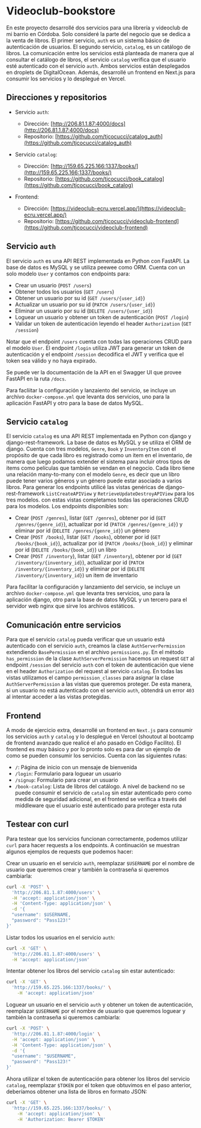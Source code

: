 # Videoclub-bookstore

En este proyecto desarrollé dos servicios para una librería y videoclub de mi barrio en Córdoba. Solo consideré la parte del negocio que se dedica a la venta de libros. El primer servicio, `auth` es un sistema básico de autenticación de usuarios. El segundo servicio, `catalog`, es un catálogo de libros. La comunicación entre los servicios está planteada de manera que al consultar el catálogo de libros, el servicio `catalog` verifica que el usuario esté autenticado con el servicio `auth`. Ambos servicios están desplegados en droplets de DigitalOcean. Además, desarrollé un frontend en Next.js para consumir los servicios y lo desplegué en Vercel.

## Direcciones y repositorios

- Servicio `auth`:
  - Dirección: [http://206.81.1.87:4000/docs](http://206.81.1.87:4000/docs)
  - Repositorio: [https://github.com/tjcocucci/catalog_auth](https://github.com/tjcocucci/catalog_auth)
- Servicio `catalog`:
  - Dirección: [http://159.65.225.166:1337/books/](http://159.65.225.166:1337/books/)
  - Repositorio: [https://github.com/tjcocucci/book_catalog](https://github.com/tjcocucci/book_catalog)

- Frontend:
  - Dirección: [https://videoclub-ecru.vercel.app/](https://videoclub-ecru.vercel.app/)
  - Repositorio: [https://github.com/tjcocucci/videoclub-frontend](https://github.com/tjcocucci/videoclub-frontend)

## Servicio `auth`

El servicio `auth` es una API REST implementada en Python con FastAPI. La base de datos es MySQL y se utiliza peewee como ORM. Cuenta con un solo modelo `User` y contamos con endpoints para:

- Crear un usuario (`POST /users`)
- Obtener todos los usuarios (`GET /users`)
- Obtener un usuario por su id (`GET /users/{user_id}`)
- Actualizar un usuario por su id (`PATCH /users/{user_id}`)
- Eliminar un usuario por su id (`DELETE /users/{user_id}`)
- Loguear un usuario y obtener un token de autenticación (`POST /login`)
- Validar un token de autenticación leyendo el header `Authorization` (`GET /session`)

Notar que el endpoint `/users` cuenta con todas las operaciones CRUD para el modelo `User`. El endpoint `/login` utiliza JWT para generar un token de autenticación y el endpoint `/session` decodifica el JWT y verifica que el token sea válido y no haya expirado.

Se puede ver la documentación de la API en el Swagger UI que provee FastAPI en la ruta `/docs`.

Para facliitar la configuración y lanzaiento del servicio, se incluye un archivo `docker-compose.yml` que levanta dos servicios, uno para la aplicación FastAPI y otro para la base de datos MySQL.

## Servicio `catalog`

El servicio `catalog` es una API REST implementada en Python con django y django-rest-framework. La base de datos es MySQL y se utiliza el ORM de django. Cuenta con tres modelos, `Genre`, `Book` y `InventoryItem` con el propósito de que cada libro es registrado como un item en el inventario, de manera que luego podamos extender el sistema para incluir otros tipos de items como películas que también se vendan en el negocio. Cada libro tiene una relación many-to-many con el modelo `Genre`, es decir que un libro puede tener varios géneros y un género puede estar asociado a varios libros. Para generar los endpoints utilicé las vistas genéricas de django-rest-framework `ListCreateAPIView` y `RetrieveUpdateDestroyAPIView` para los tres modelos. con estas vistas completamos todas las operaciones CRUD para los modelos. Los endpoints disponibles son:

- Crear (`POST /genres`), listar (`GET /genres`), obtener por id (`GET /genres/{genre_id}`), actualizar por id (`PATCH /genres/{genre_id}`) y eliminar por id (`DELETE /genres/{genre_id}`) un género
- Crear (`POST /books`), listar (`GET /books`), obtener por id (`GET /books/{book_id}`), actualizar por id (`PATCH /books/{book_id}`) y eliminar por id (`DELETE /books/{book_id}`) un libro
- Crear (`POST /inventory`), listar (`GET /inventory`), obtener por id (`GET /inventory/{inventory_id}`), actualizar por id (`PATCH /inventory/{inventory_id}`) y eliminar por id (`DELETE /inventory/{inventory_id}`) un item de inventario

Para facilitar la configuración y lanzamiento del servicio, se incluye un archivo `docker-compose.yml` que levanta tres servicios, uno para la aplicación django, otro para la base de datos MySQL y un tercero para el servidor web nginx que sirve los archivos estáticos.

## Comunicación entre servicios

Para que el servicio `catalog` pueda verificar que un usuario está autenticado con el servicio `auth`, creamos la clase `AuthServerPermission` extendiendo `BasePermission` en el archivo `permissions.py`. En el método `has_permission` de la clase `AuthServerPermission` hacemos un request `GET` al endpoint `/session` del servicio `auth` con el token de autenticación que viene en el header `Authorization` del request al servicio `catalog`. En todas las vistas utilizamos el campo `permission_classes` para asignar la clase `AuthServerPermission` a las vistas que queremos proteger. De esta manera, si un usuario no está autenticado con el servicio `auth`, obtendrá un error `403` al intentar acceder a las vistas protegidas.

## Frontend

A modo de ejercicio extra, desarrollé un frontend en `Next.js` para consumir los servicios `auth` y `catalog` y lo desplegué en Vercel (shoutout al bootcamp de frontend avanzado que realicé el año pasado en Código Facilito). El frontend es muy básico y por lo pronto solo es para dar un ejemplo de como se pueden consumir los servicios. Cuenta con las siguientes rutas:

- `/`: Página de inicio con un mensaje de bienvenida
- `/login`: Formulario para loguear un usuario
- `/signup`: Formulario para crear un usuario
- `/book-catalog`: Lista de libros del catálogo. A nivel de backend no se puede consumir el servicio de `catalog` sin estar autenticado pero como medida de seguridad adicional, en el frontend se verifica a través del middleware que el usuario esté autenticado para proteger esta ruta

## Testear con curl

Para testear que los servicios funcionan correctamente, podemos utilizar `curl` para hacer requests a los endpoints. A continuación se muestran algunos ejemplos de requests que podemos hacer:

Crear un usuario en el servicio `auth`, reemplazar `$USERNAME` por el nombre de usuario que queremos crear y también la contraseña si queremos cambiarla:

```bash
curl -X 'POST' \
  'http://206.81.1.87:4000/users' \
  -H 'accept: application/json' \
  -H 'Content-Type: application/json' \
  -d '{
  "username": $USERNAME,
  "password": "Pass123!"
}'
```

Listar todos los usuarios en el servicio `auth`:

```bash
curl -X 'GET' \
  'http://206.81.1.87:4000/users' \
  -H 'accept: application/json'
```

Intentar obtener los libros del servicio `catalog` sin estar autenticado:

```bash
curl -X 'GET' \
  'http://159.65.225.166:1337/books/' \
    -H 'accept: application/json'
```

Loguear un usuario en el servicio `auth` y obtener un token de autenticación, reemplazar `$USERNAME` por el nombre de usuario que queremos loguear y también la contraseña si queremos cambiarla:

```bash
curl -X 'POST' \
  'http://206.81.1.87:4000/login' \
  -H 'accept: application/json' \
  -H 'Content-Type: application/json' \
  -d '{
  "username": "$USERNAME",
  "password": "Pass123!"
}'
```

Ahora utilizar el token de autenticación para obtener los libros del servicio `catalog`, reemplazar `$TOKEN` por el token que obtuvimos en el paso anterior, deberíamos obtener una lista de libros en formato JSON:

```bash
curl -X 'GET' \
  'http://159.65.225.166:1337/books/' \
    -H 'accept: application/json' \
    -H 'Authorization: Bearer $TOKEN'
```
